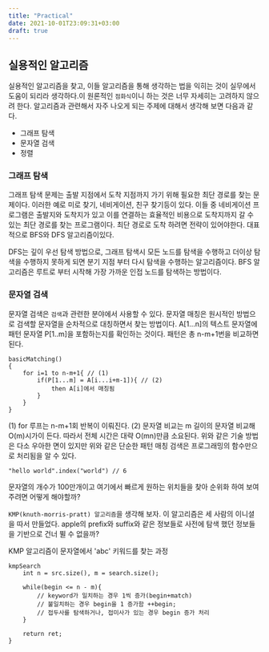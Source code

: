 ```yaml
---
title: "Practical"
date: 2021-10-01T23:09:31+03:00
draft: true
---
```


## 실용적인 알고리즘

실용적인 알고리즘을 찾고, 이들 알고리즘을 통해 생각하는 법을 익히는 것이 실무에서 도움이 되리라 생각하다.이 원론적인 `점화식`이니 하는 것은 너무 자세히는 고려하지 않으려 한다. 알고리즘과 관련해서 자주 나오게 되는 주제에 대해서 생각해 보면 다음과 같다.

- 그래프 탐색
- 문자열 검색
- 정렬

### 그래프 탐색

그래프 탐색 문제는 출발 지점에서 도착 지점까지 가기 위해 필요한 최단 경로를 찾는 문제이다. 이러한 예로 미로 찾기, 네비게이션, 친구 찾기등이 있다. 이들 중 네비게이션 프로그램은 출발지와 도착지가 있고 이를 연결하는 효율적인 비용으로 도착지까지 갈 수 있는 최단 경로를 찾는 프로그램이다. 최단 경로로 도착 하려면 전략이 있어야한다. 대표적으로 BFS와 DFS 알고리즘이있다.

DFS는 깊이 우선 탐색 방법으로, 그래프 탐색시 모든 노드를 탐색을 수행하고 더이상 탐색을 수행하지 못하게 되면 분기 지점 부터 다시 탐색을 수행하는 알고리즘이다. BFS 알고리즘은 루트로 부터 시작해 가장 가까운 인접 노드를 탐색하는 방법이다. 



### 문자열 검색

문자열 검색은 `검색`과 관련한 분야에서 사용할 수 있다. 문자열 매칭은 원시적인 방법으로 검색할 문자열을 순차적으로 대칭하면서 찾는 방법이다. A[1...n]의 텍스트 문자열에 패턴 문자열 P[1..m]을 포함하는지를 확인하는 것이다. 패턴은 총 n-m+1번을 비교하면 된다.

```
basicMatching()
{
    for i=1 to n-m+1{ // (1)
        if(P[1...m] = A[i...i+m-1]){ // (2)
            then A[i]에서 매칭됨
        }
    }
}
```

(1) for 루프는 n-m+1회 반복이 이뤄진다. (2) 문자열 비교는 m 길이의 문자열 비교해 O(m)시가이 든다. 따라서 전체 시간은 대략 O(mn)만큼 소요된다. 위와 같은 기술 방법은 다소 우아한 면이 있지만 위와 같은 단순한 패턴 매칭 검색은 프로그래밍의 함수만으로 처리됨을 알 수 있다.

```
"hello world".index("world") // 6
```

문자열의 개수가 100만개이고 여기에서 빠르게 원하는 위치들을 찾아 순위화 하여 보여 주려면 어떻게 해야할까? 

`KMP(knuth-morris-pratt) 알고리즘`을 생각해 보자. 이 알고리즘은 세 사람의 이니셜을 따서 만들었다. apple의 prefix와 suffix와 같은 정보들로 사전에 탐색 했던 정보들을 기반으로 건너 뛸 수 없을까?

KMP 알고리즘이 문자열에서 'abc' 키워드를 찾는 과정

```
kmpSearch
    int n = src.size(), m = search.size();
    
    while(begin <= n - m){
        // keyword가 일치하는 경우 1씩 증가(begin+match)
        // 불일치하는 경우 begin을 1 증가함 ++begin;
        // 접두사를 탐색하거나, 접미사가 있는 경우 begin 증가 처리
    }
    
    return ret;
}
```


